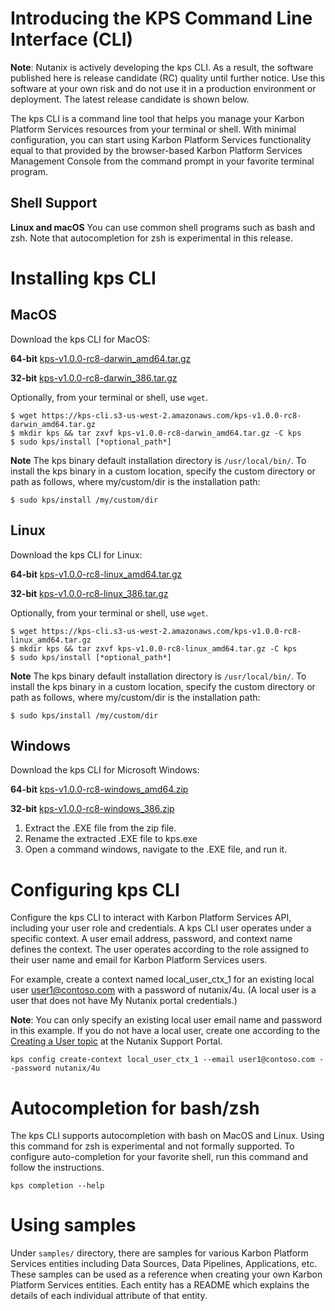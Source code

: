 # Introducing the KPS Command Line Interface (CLI)

**Note**: Nutanix is actively developing the kps CLI. As a result, the software published here is release candidate (RC) quality until further notice. 
Use this software at your own risk and do not use it in a production environment or deployment. The latest release candidate is shown below.

The kps CLI is a command line tool that helps you manage your Karbon Platform Services  resources from your terminal or shell. With minimal configuration, you can start using Karbon Platform Services functionality equal to that provided by the browser-based Karbon Platform Services Management Console from the command prompt in your favorite terminal program.

## Shell Support
**Linux and macOS** You can use common shell programs such as bash and zsh.
Note that autocompletion for zsh is experimental in this release.

# Installing kps CLI
## MacOS
Download the kps CLI for MacOS:

**64-bit**
[kps-v1.0.0-rc8-darwin_amd64.tar.gz](https://kps-cli.s3-us-west-2.amazonaws.com/kps-v1.0.0-rc8-darwin_amd64.tar.gz)

**32-bit**
[kps-v1.0.0-rc8-darwin_386.tar.gz](https://kps-cli.s3-us-west-2.amazonaws.com/kps-v1.0.0-rc8-darwin_386.tar.gz)

Optionally, from your terminal or shell, use `wget`.
```
$ wget https://kps-cli.s3-us-west-2.amazonaws.com/kps-v1.0.0-rc8-darwin_amd64.tar.gz
$ mkdir kps && tar zxvf kps-v1.0.0-rc8-darwin_amd64.tar.gz -C kps
$ sudo kps/install [*optional_path*]
```

**Note** The kps binary default installation directory is `/usr/local/bin/`. 
To install the kps binary in a custom location, specify the custom directory or path as follows, where
my/custom/dir is the installation path:
```
$ sudo kps/install /my/custom/dir
```

## Linux
Download the kps CLI for Linux:

**64-bit**
[kps-v1.0.0-rc8-linux_amd64.tar.gz](https://kps-cli.s3-us-west-2.amazonaws.com/kps-v1.0.0-rc8-linux_amd64.tar.gz)

**32-bit**
[kps-v1.0.0-rc8-linux_386.tar.gz](https://kps-cli.s3-us-west-2.amazonaws.com/kps-v1.0.0-rc8-linux_386.tar.gz)

Optionally, from your terminal or shell, use `wget`.
```
$ wget https://kps-cli.s3-us-west-2.amazonaws.com/kps-v1.0.0-rc8-linux_amd64.tar.gz
$ mkdir kps && tar zxvf kps-v1.0.0-rc8-linux_amd64.tar.gz -C kps
$ sudo kps/install [*optional_path*]
```

**Note** The kps binary default installation directory is `/usr/local/bin/`. 
To install the kps binary in a custom location, specify the custom directory or path as follows, where
my/custom/dir is the installation path:
```
$ sudo kps/install /my/custom/dir
```

## Windows

Download the kps CLI for Microsoft Windows:

**64-bit**
[kps-v1.0.0-rc8-windows_amd64.zip](https://kps-cli.s3-us-west-2.amazonaws.com/kps-v1.0.0-rc8-windows_amd64.zip)

**32-bit**
[kps-v1.0.0-rc8-windows_386.zip](https://kps-cli.s3-us-west-2.amazonaws.com/kps-v1.0.0-rc8-windows_386.zip)

1. Extract the .EXE file from the zip file.
2. Rename the extracted .EXE file to kps.exe
2. Open a command windows, navigate to the .EXE file, and run it.


# Configuring kps CLI
Configure the kps CLI to interact with Karbon Platform Services API, including your user role and credentials.
A kps CLI user operates under a specific context. A user email address, password, and context name defines the context.
The user operates according to the role assigned to their user name and email for Karbon Platform Services users. 

For example, create a context named local_user_ctx_1 for an existing local user user1@contoso.com with a password of nutanix/4u.
(A local user is a user that does not have My Nutanix portal credentials.) 

**Note**: You can only specify an existing local user email name and password in this example. 
If you do not have a local user, create one according to the [Creating a User topic](https://portal.nutanix.com/#/page/docs/details?targetId=kps-Infra-Admin-Guide:edg-iot-add-users-t.html) at the Nutanix Support Portal.

```
kps config create-context local_user_ctx_1 --email user1@contoso.com --password nutanix/4u
```


# Autocompletion for bash/zsh
The kps CLI supports autocompletion with bash on MacOS and Linux. Using this command for zsh is experimental and not formally supported.
To configure auto-completion for your favorite shell, run this command and follow the instructions.
```
kps completion --help
```

# Using samples
Under `samples/` directory, there are samples for various Karbon Platform Services entities including Data Sources, Data Pipelines, Applications, etc. These samples can be used as a reference when creating your own Karbon Platform Services entities. Each entity has a README which explains the details of each individual attribute of that entity.
